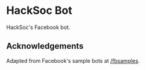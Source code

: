 # HackSoc Bot
HackSoc's Facebook bot. 

## Acknowledgements
Adapted from Facebook's sample bots at [/fbsamples](https://github.com/fbsamples).